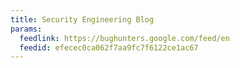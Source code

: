 ```yaml
---
title: Security Engineering Blog
params:
  feedlink: https://bughunters.google.com/feed/en
  feedid: efecec0ca062f7aa9fc7f6122ce1ac67
---
```

